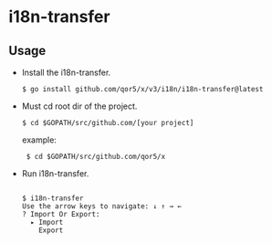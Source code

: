 # i18n-transfer

## Usage

- Install the i18n-transfer.

  ``` 
  $ go install github.com/qor5/x/v3/i18n/i18n-transfer@latest
  ```

- Must cd root dir of the project.

  ```
  $ cd $GOPATH/src/github.com/[your project]
    ```

  example:
  ```
   $ cd $GOPATH/src/github.com/qor5/x
  ```
 

- Run i18n-transfer.

  ```
  
  $ i18n-transfer
  Use the arrow keys to navigate: ↓ ↑ → ←
  ? Import Or Export:
    ▸ Import
      Export
  
  ```
